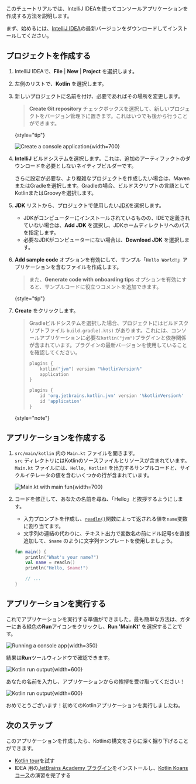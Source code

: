 [//]: # (title: Kotlin/JVMを使ってみる)

このチュートリアルでは、IntelliJ IDEAを使ってコンソールアプリケーションを作成する方法を説明します。

まず、始めるには、[IntelliJ IDEA](https://www.jetbrains.com/idea/download/index.html)の最新バージョンをダウンロードしてインストールしてください。

## プロジェクトを作成する

1. IntelliJ IDEAで、**File** | **New** | **Project** を選択します。
2. 左側のリストで、**Kotlin** を選択します。
3. 新しいプロジェクトに名前を付け、必要であればその場所を変更します。

   > **Create Git repository** チェックボックスを選択して、新しいプロジェクトをバージョン管理下に置きます。これはいつでも後から行うことができます。
   >
   {style="tip"}
   
   ![Create a console application](jvm-new-project.png){width=700}

4. **IntelliJ** ビルドシステムを選択します。これは、追加のアーティファクトのダウンロードを必要としないネイティブビルダーです。

   さらに設定が必要な、より複雑なプロジェクトを作成したい場合は、MavenまたはGradleを選択します。Gradleの場合、ビルドスクリプトの言語としてKotlinまたはGroovyを選択します。
5. **JDK** リストから、プロジェクトで使用したい[JDK](https://www.oracle.com/java/technologies/downloads/)を選択します。
   * JDKがコンピューターにインストールされているものの、IDEで定義されていない場合は、**Add JDK** を選択し、JDKホームディレクトリへのパスを指定します。 
   * 必要なJDKがコンピューターにない場合は、**Download JDK** を選択します。

6. **Add sample code** オプションを有効にして、サンプル「`Hello World!`」アプリケーションを含むファイルを作成します。

    > また、**Generate code with onboarding tips** オプションを有効にすると、サンプルコードに役立つコメントを追加できます。
    >
    {style="tip"}

7. **Create** をクリックします。

    > Gradleビルドシステムを選択した場合、プロジェクトにはビルドスクリプトファイル `build.gradle(.kts)` があります。これには、コンソールアプリケーションに必要な`kotlin("jvm")`プラグインと依存関係が含まれています。プラグインの最新バージョンを使用していることを確認してください。
    > 
    > <tabs group="build-script">
    > <tab title="Kotlin" group-key="kotlin">
    > 
    > ```kotlin
    > plugins {
    >     kotlin("jvm") version "%kotlinVersion%"
    >     application
    > }
    > ```
    > 
    > </tab>
    > <tab title="Groovy" group-key="groovy">
    > 
    > ```groovy
    > plugins {
    >     id 'org.jetbrains.kotlin.jvm' version '%kotlinVersion%'
    >     id 'application'
    > }
    > ```
    > 
    > </tab>
    > </tabs>
    > 
    {style="note"}

## アプリケーションを作成する

1. `src/main/kotlin` 内の `Main.kt` ファイルを開きます。  
   `src` ディレクトリにはKotlinのソースファイルとリソースが含まれています。`Main.kt` ファイルには、`Hello, Kotlin!` を出力するサンプルコードと、サイクルイテレータの値を含むいくつかの行が含まれています。

   ![Main.kt with main fun](jvm-main-kt-initial.png){width=700}

2. コードを修正して、あなたの名前を尋ね、「Hello」と挨拶するようにします。

   * 入力プロンプトを作成し、[`readln()`](https://kotlinlang.org/api/latest/jvm/stdlib/kotlin.io/readln.html)関数によって返される値を`name`変数に割り当てます。
   * 文字列の連結の代わりに、テキスト出力で変数名の前にドル記号`$`を直接追加して、`$name` のように文字列テンプレートを使用しましょう。
   
   ```kotlin
   fun main() {
       println("What's your name?")
       val name = readln()
       println("Hello, $name!")
   
       // ...
   }
   ```

## アプリケーションを実行する

これでアプリケーションを実行する準備ができました。最も簡単な方法は、ガターにある緑色の**Run**アイコンをクリックし、**Run 'MainKt'** を選択することです。

![Running a console app](jvm-run-app.png){width=350}

結果は**Run**ツールウィンドウで確認できます。

![Kotlin run output](jvm-output-1.png){width=600}
   
あなたの名前を入力し、アプリケーションからの挨拶を受け取ってください！ 

![Kotlin run output](jvm-output-2.png){width=600}

おめでとうございます！初めてのKotlinアプリケーションを実行しましたね。

## 次のステップ

このアプリケーションを作成したら、Kotlinの構文をさらに深く掘り下げることができます。

* [Kotlin tour](kotlin-tour-welcome.md)を試す
* IDEA 用の[JetBrains Academy プラグイン](https://plugins.jetbrains.com/plugin/10081-jetbrains-academy)をインストールし、[Kotlin Koans コース](https://plugins.jetbrains.com/plugin/10081-jetbrains-academy/docs/learner-start-guide.html?section=Kotlin%20Koans)の演習を完了する